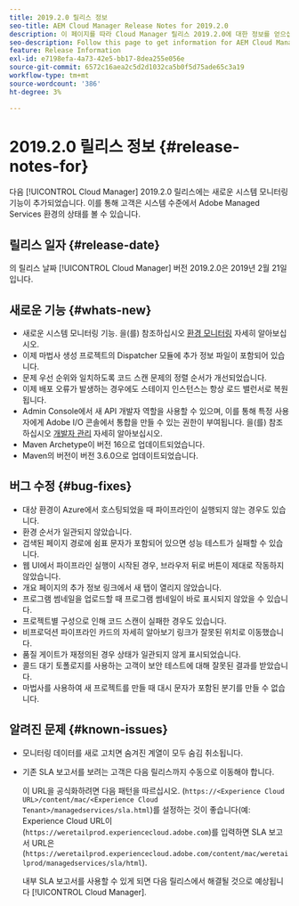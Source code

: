 ```yaml
---
title: 2019.2.0 릴리스 정보
seo-title: AEM Cloud Manager Release Notes for 2019.2.0
description: 이 페이지를 따라 Cloud Manager 릴리스 2019.2.0에 대한 정보를 얻으십시오.
seo-description: Follow this page to get information for AEM Cloud Manager Release 2019.2.0.
feature: Release Information
exl-id: e7198efa-4a73-42e5-bb17-8dea255e056e
source-git-commit: 6572c16aea2c5d2d1032ca5b0f5d75ade65c3a19
workflow-type: tm+mt
source-wordcount: '386'
ht-degree: 3%

---
```


# 2019.2.0 릴리스 정보 {#release-notes-for}

다음 [!UICONTROL Cloud Manager] 2019.2.0 릴리스에는 새로운 시스템 모니터링 기능이 추가되었습니다. 이를 통해 고객은 시스템 수준에서 Adobe Managed Services 환경의 상태를 볼 수 있습니다.


## 릴리스 일자 {#release-date}

의 릴리스 날짜 [!UICONTROL Cloud Manager] 버전 2019.2.0은 2019년 2월 21일입니다.

## 새로운 기능 {#whats-new}

* 새로운 시스템 모니터링 기능. 을(를) 참조하십시오 [환경 모니터링](/help/using/monitoring-environments.md) 자세히 알아보십시오.
* 이제 마법사 생성 프로젝트의 Dispatcher 모듈에 추가 정보 파일이 포함되어 있습니다.
* 문제 우선 순위와 일치하도록 코드 스캔 문제의 정렬 순서가 개선되었습니다.
* 이제 배포 오류가 발생하는 경우에도 스테이지 인스턴스는 항상 로드 밸런서로 복원됩니다.
* Admin Console에서 새 API 개발자 역할을 사용할 수 있으며, 이를 통해 특정 사용자에게 Adobe I/O 콘솔에서 통합을 만들 수 있는 권한이 부여됩니다. 을(를) 참조하십시오 [개발자 관리](https://www.adobe.com/go/aac_api_prod_learn) 자세히 알아보십시오.
* Maven Archetype이 버전 16으로 업데이트되었습니다.
* Maven의 버전이 버전 3.6.0으로 업데이트되었습니다.

## 버그 수정 {#bug-fixes}

* 대상 환경이 Azure에서 호스팅되었을 때 파이프라인이 실행되지 않는 경우도 있습니다.
* 환경 순서가 일관되지 않았습니다.
* 검색된 페이지 경로에 쉼표 문자가 포함되어 있으면 성능 테스트가 실패할 수 있습니다.
* 웹 UI에서 파이프라인 실행이 시작된 경우, 브라우저 뒤로 버튼이 제대로 작동하지 않았습니다.
* 개요 페이지의 추가 정보 링크에서 새 탭이 열리지 않았습니다.
* 프로그램 썸네일을 업로드할 때 프로그램 썸네일이 바로 표시되지 않았을 수 있습니다.
* 프로젝트별 구성으로 인해 코드 스캔이 실패한 경우도 있습니다.
* 비프로덕션 파이프라인 카드의 자세히 알아보기 링크가 잘못된 위치로 이동했습니다.
* 품질 게이트가 재정의된 경우 상태가 일관되지 않게 표시되었습니다.
* 콜드 대기 토폴로지를 사용하는 고객이 보안 테스트에 대해 잘못된 결과를 받았습니다.
* 마법사를 사용하여 새 프로젝트를 만들 때 대시 문자가 포함된 분기를 만들 수 없습니다.

## 알려진 문제 {#known-issues}

* 모니터링 데이터를 새로 고치면 숨겨진 계열이 모두 숨김 취소됩니다.
* 기존 SLA 보고서를 보려는 고객은 다음 릴리스까지 수동으로 이동해야 합니다.

   이 URL을 공식화하려면 다음 패턴을 따르십시오. (`https://<Experience Cloud URL>/content/mac/<Experience Cloud Tenant>/managedservices/sla.html`)를 설정하는 것이 좋습니다(예: Experience Cloud URL이 (`https://weretailprod.experiencecloud.adobe.com`)를 입력하면 SLA 보고서 URL은 (`https://weretailprod.experiencecloud.adobe.com/content/mac/weretailprod/managedservices/sla/html`).

   내부 SLA 보고서를 사용할 수 있게 되면 다음 릴리스에서 해결될 것으로 예상됩니다 [!UICONTROL Cloud Manager].
